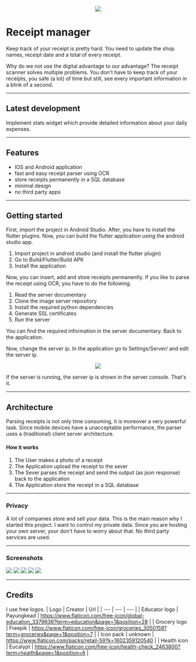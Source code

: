 <p align="center">
  <img src="https://raw.githubusercontent.com/ReceiptParser/Application/master/docs/assets/dash_app.png">
</p>

# Receipt manager
Keep track of your receipt is pretty hard. You need to update the shop names, receipt date and a total of every receipt.

Why do we not use the digital advantage to our advantage? The receipt scanner solves multiple problems.  You don't have to keep track of your receipts, you safe (a lot) of time but still, see every important information in a blink of a second.

---
## Latest development
Implement stats widget which provide detailed information about your daily expenses.

--- 

## Features
- IOS and Android application
- fast and easy receipt parser using OCR
- store receipts permanently in a SQL database
- minimal design
- no third party apps

---

## Getting started
First, import the project in Android Studio. After, you have to install the flutter plugins. 
Now, you can build the flutter application using the android studio app.

1. Import project in android studio (and install the flutter plugin)
2. Go to Build/Flutter/Build APK
3. Install the application

Now, you can insert, add and store receipts permanently. If you like to parse the receipt using OCR, you
have to do the following.

1. Read the server documentary
2. Clone the image server repository
3. Install the required python dependencies
4. Generate SSL certificates
5. Run the server

You can find the required information in the server documentary. Back to the application. 

Now, change the server ip. In the application go to Settings/Server/ and edit the server ip.

<p align="center">
  <img src="https://i.imgur.com/xcwvmYa.png">
</p>

If the server is running, the server ip is shown in the server console. That's it.

---

## Architecture
Parsing receipts is not only time consuming, it is moreover a very powerful task. 
Since mobile devices have a unacceptable performance, the parser uses a (traditional) client server architecture.

#### How it works
1. The User makes a photo of a receipt
2. The Application upload the receipt to the sever
3. The Sever parses the receipt and send the output (as json response) back to the application
4. The Application store the receipt in a SQL database

---

### Privacy
A lot of companies store and sell your data. This is the main reason why I started this project. 
I want to control my private data. Since you are hosting your own server, your don't have to
worry about that. No third party services are used. 

---

### Screenshots
<p align="left">
  <img src="https://raw.githubusercontent.com/ReceiptParser/Application/master/docs/assets/dash.png">
  <img src="https://raw.githubusercontent.com/ReceiptParser/Application/master/docs/assets/history_app.png">
  <img src="https://raw.githubusercontent.com/ReceiptParser/Application/master/docs/assets/edit_app.png">
  <img src="https://raw.githubusercontent.com/ReceiptParser/Application/master/docs/assets/settings_app.png">
  <img src="https://raw.githubusercontent.com/ReceiptParser/Application/master/docs/assets/screen_app.png">
</p>

---

## Credits
I use free logos.
| Logo | Creator | Url |
| --- | --- | --- |
| Educator logo | Payungkead | https://www.flaticon.com/free-icon/global-education_3379636?term=education&page=1&position=28 |
| Grocery logo | Freepik | https://www.flaticon.com/free-icon/groceries_3050159?term=groceries&page=1&position=7 |
| Icon pack | unknown | https://www.flaticon.com/packs/retail-59?k=1602359120540 |
| Health icon |  Eucalypt | https://www.flaticon.com/free-icon/health-check_2463800?term=health&page=1&position=6 |
